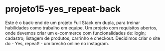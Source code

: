 # projeto15-yes_repeat-back
Este é o back-end de um projeto Full Stack em dupla, para treinar habilidades como trabalho em equipe. Um projeto com requisitos abertos, onde devemos criar um e-commerce com funcionalidades de: login; cadastro; listagem de produtos; carrinho e checkout. Decidimos criar o site do - Yes, repeat! - um brechó online no instagram.
